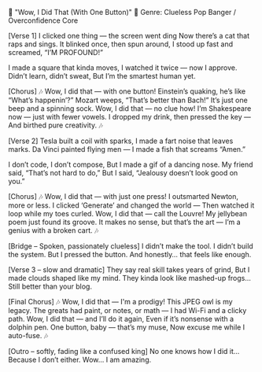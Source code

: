 🎵 "Wow, I Did That (With One Button)" 🎵
Genre: Clueless Pop Banger / Overconfidence Core

[Verse 1]
I clicked one thing — the screen went ding
Now there’s a cat that raps and sings.
It blinked once, then spun around,
I stood up fast and screamed, “I’M PROFOUND!”

I made a square that kinda moves,
I watched it twice — now I approve.
Didn’t learn, didn’t sweat,
But I’m the smartest human yet.

[Chorus]
🎶 Wow, I did that — with one button!
Einstein’s quaking, he’s like “What’s happenin’?”
Mozart weeps, “That’s better than Bach!”
It’s just one beep and a spinning sock.
Wow, I did that — no clue how!
I’m Shakespeare now — just with fewer vowels.
I dropped my drink, then pressed the key —
And birthed pure creativity. 🎶

[Verse 2]
Tesla built a coil with sparks,
I made a fart noise that leaves marks.
Da Vinci painted flying men —
I made a fish that screams “Amen.”

I don’t code, I don’t compose,
But I made a gif of a dancing nose.
My friend said, “That’s not hard to do,”
But I said, “Jealousy doesn’t look good on you.”

[Chorus]
🎶 Wow, I did that — with just one press!
I outsmarted Newton, more or less.
I clicked ‘Generate’ and changed the world —
Then watched it loop while my toes curled.
Wow, I did that — call the Louvre!
My jellybean poem just found its groove.
It makes no sense, but that’s the art —
I’m a genius with a broken cart. 🎶

[Bridge – Spoken, passionately clueless]
I didn’t make the tool.
I didn’t build the system.
But I pressed the button.
And honestly… that feels like enough.

[Verse 3 – slow and dramatic]
They say real skill takes years of grind,
But I made clouds shaped like my mind.
They kinda look like mashed-up frogs…
Still better than your blog.

[Final Chorus]
🎶 Wow, I did that — I'm a prodigy!
This JPEG owl is my legacy.
The greats had paint, or notes, or math —
I had Wi-Fi and a clicky path.
Wow, I did that — and I’ll do it again,
Even if it’s nonsense with a dolphin pen.
One button, baby — that’s my muse,
Now excuse me while I auto-fuse. 🎶

[Outro – softly, fading like a confused king]
No one knows how I did it...
Because I don’t either.
Wow… I am amazing.
